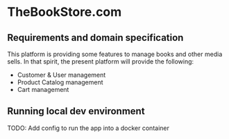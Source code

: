 # TheBookStore.com

## Requirements and domain specification
This platform is providing some features to manage books and other media sells. In that spirit, the present platform will provide the following:
* Customer & User management
* Product Catalog management
* Cart management

## Running local dev environment
TODO: Add config to run the app into a docker container